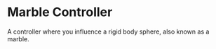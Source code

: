 Marble Controller
=================


A controller where you influence a rigid body sphere, also known as a marble.


